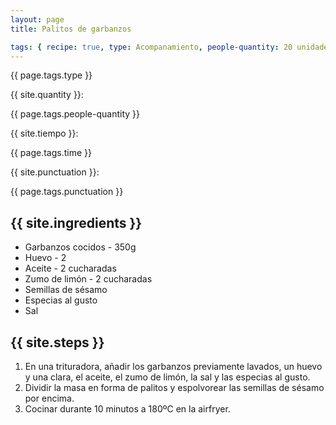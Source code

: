 ```yaml
---
layout: page
title: Palitos de garbanzos

tags: { recipe: true, type: Acompanamiento, people-quantity: 20 unidades, time: 20 min., punctuation: 3 }
---
```


<p class="recipe-description"></p>

<div class="recipe-information">
    <div><p class="{{ page.tags.type }}">{{ page.tags.type }}</p></div>
    <div><p>{{ site.quantity }}:</p> {{ page.tags.people-quantity }}</div>
    <div><p>{{ site.tiempo }}:</p> {{ page.tags.time }}</div>
    <div><p>{{ site.punctuation }}:</p> {{ page.tags.punctuation }}</div>
</div>

## {{ site.ingredients }}

* Garbanzos cocidos - 350g
* Huevo - 2
* Aceite - 2 cucharadas
* Zumo de limón - 2 cucharadas
* Semillas de sésamo
* Especias al gusto
* Sal

## {{ site.steps }}

1. En una trituradora, añadir los garbanzos previamente lavados, un huevo y una clara, el aceite, el zumo de limón, la sal y las especias al gusto.
2. Dividir la masa en forma de palitos y espolvorear las semillas de sésamo por encima.
3. Cocinar durante 10 minutos a 180ºC en la airfryer.